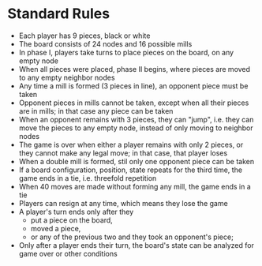 # Standard Rules

- Each player has 9 pieces, black or white
- The board consists of 24 nodes and 16 possible mills
- In phase I, players take turns to place pieces on the board, on any empty node
- When all pieces were placed, phase II begins, where pieces are moved to any empty neighbor nodes
- Any time a mill is formed (3 pieces in line), an opponent piece must be taken
- Opponent pieces in mills cannot be taken, except when all their pieces are in mills; in that case
  any piece can be taken
- When an opponent remains with 3 pieces, they can "jump", i.e. they can move the pieces to any
  empty node, instead of only moving to neighbor nodes
- The game is over when either a player remains with only 2 pieces, or they cannot make any legal
  move; in that case, that player loses
- When a double mill is formed, stil only one opponent piece can be taken
- If a board configuration, position, state repeats for the third time, the game ends in a tie,
  i.e. threefold repetition
- When 40 moves are made without forming any mill, the game ends in a tie
- Players can resign at any time, which means they lose the game
- A player's turn ends only after they
  - put a piece on the board,
  - moved a piece,
  - or any of the previous two and they took an opponent's piece;
- Only after a player ends their turn, the board's state can be analyzed for game over or other
  conditions
